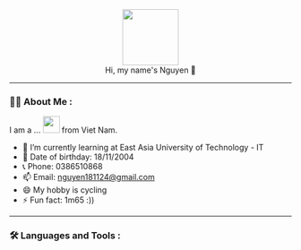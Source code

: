 <div id="header" align="center">
  <img src="https://media.giphy.com/media/L1KpkdbH8aEkXow8eV/giphy.gif" width="100"/>
</div>
<div align="center">Hi, my name's Nguyen 👋</div>

---
### :face_in_clouds: About Me :
I am a ... <img src="https://media.giphy.com/media/WUlplcMpOCEmTGBtBW/giphy.gif" width="30"> from Viet Nam.
- 🌱 I’m currently learning at  East Asia University of Technology - IT
- :love_you_gesture: Date of birthday: 18/11/2004
- :telephone_receiver: Phone: 0386510868
- 📫 Email: nguyen181124@gmail.com
- 😄 My hobby is cycling
- ⚡ Fun fact: 1m65 :))
---

### :hammer_and_wrench: Languages and Tools :

